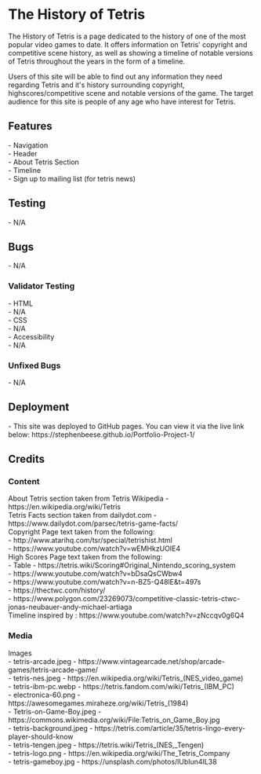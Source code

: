 <h1>The History of Tetris</h1>

The History of Tetris is a page dedicated to the history of one of the most popular video games to date. It offers information on Tetris' copyright and competitive scene history, as well as showing a timeline of notable versions of Tetris throughout the years in the form of a timeline. 

Users of this site will be able to find out any information they need regarding Tetris and it's history surrounding copyright, highscores/competitive scene and notable versions of the game. The target audience for this site is people of any age who have interest for Tetris.


<h2>Features</h2>
- Navigation 
<br>
- Header 
<br>
- About Tetris Section
<br>
- Timeline 
<br>
- Sign up to mailing list (for tetris news)


<h2>Testing</h2>
- N/A

<h2>Bugs</h2>
- N/A

<h3>Validator Testing</h3>
- HTML
<br>
    - N/A
<br>
- CSS
<br>
    - N/A
<br>
- Accessibility
<br>
    - N/A
<br>

<h3>Unfixed Bugs</h3>
- N/A

<h2>Deployment</h2>
- This site was deployed to GitHub pages. You can view it via the live link below:
https://stephenbeese.github.io/Portfolio-Project-1/ 

<h2>Credits</h2>
<h3>Content</h3>
About Tetris section taken from Tetris Wikipedia - https://en.wikipedia.org/wiki/Tetris 
<br>
Tetris Facts section taken from dailydot.com - https://www.dailydot.com/parsec/tetris-game-facts/
<br>
Copyright Page text taken from the following:
<br>
- http://www.atarihq.com/tsr/special/tetrishist.html
<br>
- https://www.youtube.com/watch?v=wEMHkzUOIE4 
<br>
High Scores Page text taken from the following: 
<br>
- Table - https://tetris.wiki/Scoring#Original_Nintendo_scoring_system
<br>
- https://www.youtube.com/watch?v=bDsaQsCWbw4
<br>
- https://www.youtube.com/watch?v=n-BZ5-Q48lE&t=497s
<br>
- https://thectwc.com/history/ 
<br>
- https://www.polygon.com/23269073/competitive-classic-tetris-ctwc-jonas-neubauer-andy-michael-artiaga
<br>
Timeline inspired by : https://www.youtube.com/watch?v=zNccqv0g6Q4


<h3>Media</h3>
Images 
<br>
    - tetris-arcade.jpeg - https://www.vintagearcade.net/shop/arcade-games/tetris-arcade-game/
    <br>
    - tetris-nes.jpeg - https://en.wikipedia.org/wiki/Tetris_(NES_video_game)
    <br>
    - tetris-ibm-pc.webp - https://tetris.fandom.com/wiki/Tetris_(IBM_PC)
    <br>
    - electronica-60.png - https://awesomegames.miraheze.org/wiki/Tetris_(1984)
    <br>
    - Tetris-on-Game-Boy.jpeg - https://commons.wikimedia.org/wiki/File:Tetris_on_Game_Boy.jpg 
    <br>
    - tetris-background.jpeg - https://tetris.com/article/35/tetris-lingo-every-player-should-know
    <br>
    - tetris-tengen.jpeg - https://tetris.wiki/Tetris_(NES,_Tengen) 
    <br>
    - tetris-logo.png - https://en.wikipedia.org/wiki/The_Tetris_Company 
    <br>
    - tetris-gameboy.jpg - https://unsplash.com/photos/lUbIun4IL38 